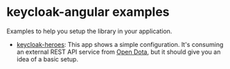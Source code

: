 # keycloak-angular examples

Examples to help you setup the library in your application.

* [keycloak-heroes](https://github.com/mauriciovigolo/keycloak-angular/tree/master/examples/keycloak-heroes): This app shows a simple configuration. It's consuming an external REST API service from [Open Dota](https://docs.opendota.com/), but it should give you an idea of a basic setup.
